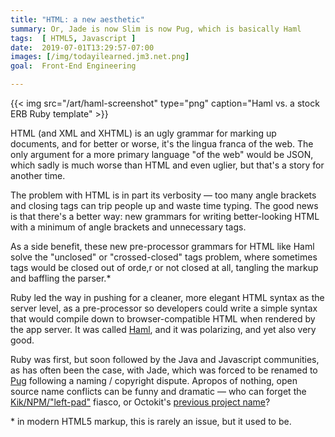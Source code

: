 ```yaml
---
title: "HTML: a new aesthetic"
summary: Or, Jade is now Slim is now Pug, which is basically Haml
tags:  [ HTML5, Javascript ]
date:  2019-07-01T13:29:57-07:00
images: [/img/todayilearned.jm3.net.png]
goal:  Front-End Engineering

---
```


{{< img src="/art/haml-screenshot" type="png" 
	caption="Haml vs. a stock ERB Ruby template" >}}

HTML (and XML and XHTML) is an ugly grammar for marking up documents,
and for better or worse, it's the lingua franca of the web. The only
argument for a more primary language "of the web" would be JSON, which
sadly is much worse than HTML and even uglier, but that's a story for
another time.

The problem with HTML is in part its verbosity — too many angle brackets
and closing tags can trip people up and waste time typing.
The good news is that there's a better way: new grammars for writing
better-looking HTML with a minimum of angle brackets and unnecessary tags.

As a side benefit, these new pre-processor grammars for HTML like Haml
solve the "unclosed" or "crossed-closed" tags problem, where sometimes
tags would be closed out of orde,r or not closed at all, tangling the
markup and baffling the parser.\*

Ruby led the way in pushing for a cleaner, more elegant HTML syntax as
the server level, as a pre-processor so developers could write a simple
syntax that would compile down to browser-compatible HTML when rendered
by the app server. It was called [Haml][haml], and it was polarizing,
and yet also very good.

Ruby was first, but soon followed by the Java and Javascript
communities, as has often been the case, with Jade, which was forced to
be renamed to [Pug][pug] following a naming / copyright dispute. Apropos
of nothing, open source name conflicts can be funny and dramatic — who
can forget the [Kik/NPM/"left-pad"][npm] fiasco, or Octokit's [previous
project name][octopussy]?

\* in modern HTML5 markup, this is rarely an issue, but it used to be.

[haml]: http://haml.info/
[npm]: https://medium.com/@kolorahl/kik-left-pad-and-npm-oh-my-e6f216a22766
[octopussy]: https://github.com/octokit/octokit.rb/issues/8
[pug]: https://github.com/pugjs/pug#rename-from-jade
[slim]: https://github.com/slim-template/slim

